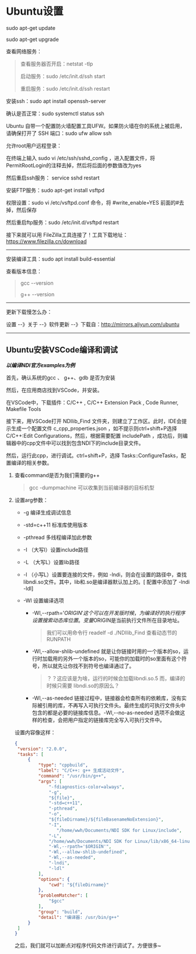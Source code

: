 # Ubuntu设置

sudo apt-get update

sudo apt-get upgrade

查看网络服务：

> 查看服务器否开启：netstat -tlp
>
> 启动服务：sudo /etc/init.d/ssh start
>
> 重启服务：sudo /etc/init.d/ssh restart

安装ssh：sudo apt install openssh-server

确认是否正常：sudo systemctl status ssh

Ubuntu 自带一个配置防火墙配置工具UFW。如果防火墙在你的系统上被启用，请确保打开了 SSH 端口：sudo ufw allow ssh

允许root用户远程登录：

在终端上输入 sudo vi /etc/ssh/sshd_config ，进入配置文件，将PermitRootLogin的注释去掉，然后将后面的参数值改为yes

然后重启ssh服务： service sshd restart

安装FTP服务：sudo apt-get install vsftpd

权限设置：sudo vi /etc/vsftpd.conf 命令，将 #write_enable=YES 前面的#去掉，然后保存

然后重启ftp服务：sudo /etc/init.d/vsftpd restart

接下来就可以用 FileZilla工具连接了！工具下载地址：https://www.filezilla.cn/download

------

安装编译工具：sudo apt install build-essential

查看版本信息：

> gcc --version
>
> g++ --version

------

更新下载慢怎么办：

设置 --》关于 --》软件更新 --》下载自：http://mirrors.aliyun.com/ubuntu

------

## Ubuntu安装VSCode编译和调试

***以编译NDI官方examples为例***

首先，确认系统的gcc 、 g++、gdb 是否为安装

然后，在应用商店找到VSCode，并安装。

在VSCode中，下载插件：C/C++ , C/C++ Extension Pack , Code Runner, Makefile Tools

接下来，用VSCode打开 NDIlib_Find 文件夹，则建立了工作区。此时，IDE会提示生成一个配置文件 c_cpp_properties.json ，如不提示则ctrl+shift+P选择C/C++:Edit Configurations，然后，根据需要配置 includePath ，成功后，则编辑器中的cpp文件中可以找到包含NDI下的include目录文件。

然后，运行此cpp，进行调试。ctrl+shift+P，选择 Tasks::ConfigureTasks，配置编译的相关参数。

1. 查看command是否为我们需要的g++

   > gcc -dumpmachine 可以收集到当前编译器的目标机型

2. 设置arg参数：
   - -g	编译生成调试信息
   
   - -std=c++11   标准库使用版本
   
   - -pthread     多线程编译加此参数
   
   - -I    （大写I）设置include路径
   
   - -L   （大写L）设置lib路径
   
   - -l    （小写L）设置要连接的文件，例如 -lndi，则会在设置的路径中，查找 libndi.so文件。其中，lib和.so是编译器默认加上的。[ 配置中添加了 -lndi -ldl]
   
   - -Wl    设置编译选项
     - -Wl,--rpath='$ORIGIN'		这个可以在开发版时候，为编译好的执行程序设置搜索动态库位置。变量$ORIGIN是当前执行文件所在目录地址。
     
       > 我们可以用命令行  readelf -d ./NDIlib_Find 查看动态节的RUNPATH
     
     - -Wl,--allow-shlib-undefined       就是让你链接时用的一个版本的so，运行时加载用的另外一个版本的so，可能你的加载时的so里面有这个符号，所以就先让你找不到符号也编译通过了。
     
       > ？？这应该是为啥，运行的时候会加载libndi.so.5 而，编译的时候只需要 libndi.so的原因么？
     
     - -Wl,--as-needed      链接过程中，链接器会检查所有的依赖库，没有实际被引用的库，不再写入可执行文件头。最终生成的可执行文件头中包含的都是必要的链接库信息。-Wl,--no-as-needed 选项不会做这样的检查，会把用户指定的链接库完全写入可执行文件中。
   
   设置内容像这样：
   
   ```json
   {
   	"version": "2.0.0",
   	"tasks": [
   		{
   			"type": "cppbuild",
   			"label": "C/C++: g++ 生成活动文件",
   			"command": "/usr/bin/g++",
   			"args": [
   				"-fdiagnostics-color=always",
   				"-g",
   				"${file}",
   				"-std=c++11",
   				"-pthread",
   				"-o",
   				"${fileDirname}/${fileBasenameNoExtension}",
   				"-I",
                   "/home/wwh/Documents/NDI SDK for Linux/include",
   				"-L",
   				"/home/wwh/Documents/NDI SDK for Linux/lib/x86_64-linux-gnu",
   				"-Wl,--rpath='$ORIGIN'",
   				"-Wl,--allow-shlib-undefined",
   				"-Wl,--as-needed",
   				"-lndi",
   				"-ldl"
   			],
   			"options": {
   				"cwd": "${fileDirname}"
   			},
   			"problemMatcher": [
   				"$gcc"
   			],
   			"group": "build",
   			"detail": "编译器: /usr/bin/g++"
   		}
   	]
   }
   ```
   
   之后，我们就可以加断点对程序代码文件进行调试了。方便很多~


